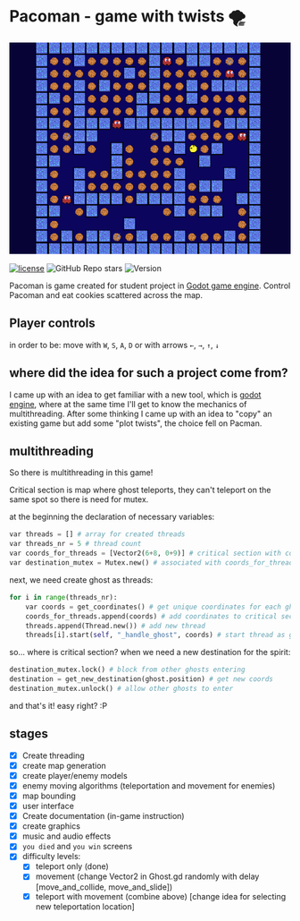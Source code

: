 # Pacoman - game with twists 🌪

![sample-screen](252747.png)

[![license](https://img.shields.io/npm/l/svelte.svg)](LICENSE.md)
![GitHub Repo stars](https://img.shields.io/github/stars/Byczax/pacoman?style=social)
![Version](https://img.shields.io/badge/godot-v3.4.2.stable.official-blue)

Pacoman is game created for student project in [Godot game engine](https://godotengine.org/).
Control Pacoman and eat cookies scattered across the map.

## Player controls

in order to be:
move with `W`, `S`, `A`, `D` or with arrows `←`, `→`, `↑`, `↓`

## where did the idea for such a project come from?

I came up with an idea to get familiar with a new tool, which is [godot engine](https://godotengine.org/), where at the same time I'll get to know the mechanics of multithreading.
After some thinking I came up with an idea to "copy" an existing game but add some "plot twists", the choice fell on Pacman.

## multithreading

So there is multithreading in this game!

Critical section is map where ghost teleports, they can't teleport on the same spot so there is need for mutex.

at the beginning the declaration of necessary variables:

```python
var threads = [] # array for created threads
var threads_nr = 5 # thread count
var coords_for_threads = [Vector2(6+8, 0+9)] # critical section with coordinates
var destination_mutex = Mutex.new() # associated with coords_for_threads
```

next, we need create ghost as threads:

```py
for i in range(threads_nr):
    var coords = get_coordinates() # get unique coordinates for each ghost
    coords_for_threads.append(coords) # add coordinates to critical section
    threads.append(Thread.new()) # add new thread
    threads[i].start(self, "_handle_ghost", coords) # start thread as ghost
```

so... where is critical section? when we need a new destination for the spirit:

```python
destination_mutex.lock() # block from other ghosts entering
destination = get_new_destination(ghost.position) # get new coords
destination_mutex.unlock() # allow other ghosts to enter
  ```

and that's it! easy right? :P

## stages

- [x] Create threading
- [x] create map generation
- [x] create player/enemy models
- [x] enemy moving algorithms (teleportation and movement for enemies)
- [x] map bounding
- [x] user interface
- [x] Create documentation (in-game instruction)
- [x] create graphics
- [x] music and audio effects
- [x] `you died` and `you win` screens
- [x] difficulty levels:
  - [x] teleport only (done)
  - [x] movement (change Vector2 in Ghost.gd randomly with delay [move_and_collide, move_and_slide])
  - [x] teleport with movement (combine above) [change idea for selecting new teleportation location]
